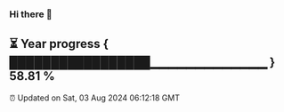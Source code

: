 ### Hi there 👋
⏳ Year progress { █████████████████▁▁▁▁▁▁▁▁▁▁▁▁▁ } 58.81 %
---
⏰ Updated on Sat, 03 Aug 2024 06:12:18 GMT

